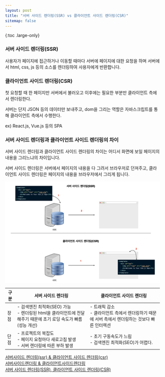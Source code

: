 ```yaml
---
layout: post
title: "서버 사이드 렌더링(SSR) vs 클라이언트 사이드 렌더링(CSR)"
sitemap: false
---
```


{:toc .large-only}

### 서버 사이드 렌더링(SSR)

사용자가 페이지에 접근하거나 이동할 때마다 서버에 페이지에 대한 요청을 하며 서버에서 html, css, js 등의 소스를 렌더링하여 사용자에게 반환합니다.

### 클라이언트 사이드 렌더링(CSR)

첫 요청할 때 한 페이지만 서버에서 불러오고 이후에는 필요한 부분만 클라이언트 측에서 렌더링한다.

서버는 단지 JSON 등의 데이터만 보내주고, dom을 그리는 역할은 자바스크립트를 통해 클라이언트 측에서 수행한다.

ex) React.js, Vue.js 등의 SPA

### 서버 사이드 렌더링과 클라이언트 사이드 렌더링의 차이

서버 사이드 렌더링과 클라이언트 사이드 렌더링의 차이는 어디서 화면에 보일 페이지의 내용을 그리느냐의 차이입니다.

서버 사이드 렌더링은 서버에서 페이지의 내용을 다 그려서 브라우저로 던져주고, 클라이언트 사이드 렌더링은 페이지의 내용을 브라우저에서 그리게 됩니다.

<img src="/assets/img/blog/ssr_vs_csr.png">

<br/>

| 구분 | 서버 사이드 렌더링                                                                                                 | 클라이언트 사이드 렌더링                                                                            |
| ---- | ------------------------------------------------------------------------------------------------------------------ | --------------------------------------------------------------------------------------------------- |
| 장점 | - 검색엔진 최적화(SEO) 가능<br/>- 렌더링된 html을 클라이언트에 전달해주기 때문에 초기 로딩 속도가 빠름 (성능 개선) | - 트래픽 감소<br/>- 클라이언트 측에서 렌더링하기 때문에 서버 측에서 렌더링하는 것보다 빠른 인터렉션 |
| 단점 | - 프로젝트의 복잡도<br/>- 페이지 요청마다 새로고침 발생<br/>- 서버 렌더링에 따른 부하 발생                         | - 초기 구동속도가 느림<br>- 검색엔진 최적화(SEO)가 어렵다.                                          |

[서버사이드 렌더링(ssr) & 클라이언트 사이드 렌더링(csr)](https://velog.io/@ash3767/%EC%84%9C%EB%B2%84%EC%82%AC%EC%9D%B4%EB%93%9C-%EB%A0%8C%EB%8D%94%EB%A7%81-%ED%81%B4%EB%9D%BC%EC%9D%B4%EC%96%B8%ED%8A%B8-%EC%82%AC%EC%9D%B4%EB%93%9C-%EB%A0%8C%EB%8D%94%EB%A7%81)<br/>
[서버사이드렌더링 & 클라이언트사이드렌더링](https://velog.io/@zansol/%ED%99%95%EC%9D%B8%ED%95%98%EA%B8%B0-%EC%84%9C%EB%B2%84%EC%82%AC%EC%9D%B4%EB%93%9C%EB%A0%8C%EB%8D%94%EB%A7%81SSR-%ED%81%B4%EB%9D%BC%EC%9D%B4%EC%96%B8%ED%8A%B8%EC%82%AC%EC%9D%B4%EB%93%9C%EB%A0%8C%EB%8D%94%EB%A7%81CSR)<br/>
[서버 사이드 렌더링(SSR), 클라이언트 사이드 렌더링(CSR)](https://brownbears.tistory.com/411)
